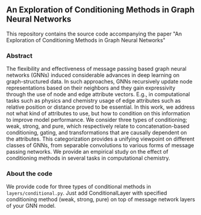 ## An Exploration of Conditioning Methods in Graph Neural Networks

This repository contains the source code accompanying the paper "An Exploration of Conditioning Methods in Graph Neural Networks"

### Abstract
The flexibility and effectiveness of message passing based graph neural networks (GNNs) induced considerable advances in deep learning on graph-structured data. In such approaches, GNNs recursively update node representations based on their neighbors and they gain expressivity through the use of node and edge attribute vectors. E.g., in computational tasks such as physics and chemistry usage of edge attributes such as relative position or distance proved to be essential. In this work, we address not what kind of attributes to use, but how to condition on this information to improve model performance. We consider three types of conditioning; weak, strong, and pure, which respectively relate to concatenation-based conditioning, gating, and transformations that are causally dependent on the attributes. This categorization provides a unifying viewpoint on different classes of GNNs, from separable convolutions to various forms of message passing networks. We provide an empirical study on the effect of conditioning methods in several tasks in computational chemistry.

### About the code
We provide code for three types of conditional methods in `layers/conditional.py`. Just add ConditionalLayer with specified conditioning method (weak, strong, pure) on top of message network layers of your GNN model.